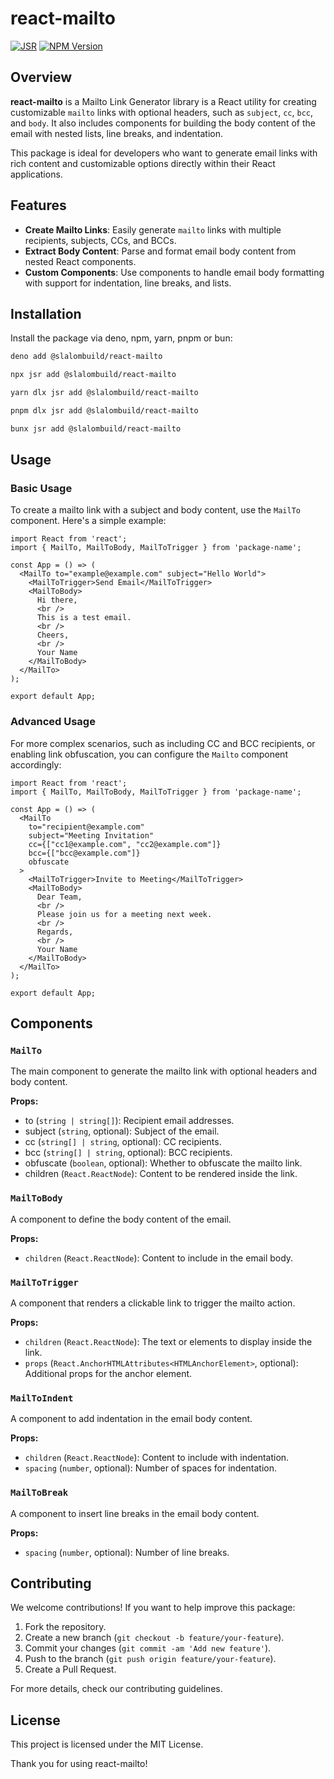 # react-mailto

[![JSR](https://jsr.io/badges/@slalombuild/react-mailto)](https://jsr.io/@slalombuild/react-mailto)
[![NPM Version](https://img.shields.io/npm/v/@slalombuild/react-mailto)](https://www.npmjs.com/package/@slalombuild/react-mailto)

## Overview

**react-mailto** is a Mailto Link Generator library is a React utility for creating customizable `mailto` links with optional headers, such as `subject`, `cc`, `bcc`, and `body`. It also includes components for building the body content of the email with nested lists, line breaks, and indentation.

This package is ideal for developers who want to generate email links with rich content and customizable options directly within their React applications.

## Features

- **Create Mailto Links**: Easily generate `mailto` links with multiple recipients, subjects, CCs, and BCCs.
- **Extract Body Content**: Parse and format email body content from nested React components.
- **Custom Components**: Use components to handle email body formatting with support for indentation, line breaks, and lists.

## Installation

Install the package via deno, npm, yarn, pnpm or bun:

```sh
deno add @slalombuild/react-mailto

npx jsr add @slalombuild/react-mailto

yarn dlx jsr add @slalombuild/react-mailto

pnpm dlx jsr add @slalombuild/react-mailto

bunx jsr add @slalombuild/react-mailto
```

## Usage

### Basic Usage

To create a mailto link with a subject and body content, use the `MailTo` component. Here's a simple example:

```tsx
import React from 'react';
import { MailTo, MailToBody, MailToTrigger } from 'package-name';

const App = () => (
  <MailTo to="example@example.com" subject="Hello World">
    <MailToTrigger>Send Email</MailToTrigger>
    <MailToBody>
      Hi there,
      <br />
      This is a test email.
      <br />
      Cheers,
      <br />
      Your Name
    </MailToBody>
  </MailTo>
);

export default App;
```

### Advanced Usage

For more complex scenarios, such as including CC and BCC recipients, or enabling link obfuscation, you can configure the `Mailto` component accordingly:

```tsx
import React from 'react';
import { MailTo, MailToBody, MailToTrigger } from 'package-name';

const App = () => (
  <MailTo
    to="recipient@example.com"
    subject="Meeting Invitation"
    cc={["cc1@example.com", "cc2@example.com"]}
    bcc={["bcc@example.com"]}
    obfuscate
  >
    <MailToTrigger>Invite to Meeting</MailToTrigger>
    <MailToBody>
      Dear Team,
      <br />
      Please join us for a meeting next week.
      <br />
      Regards,
      <br />
      Your Name
    </MailToBody>
  </MailTo>
);

export default App;
```

## Components

### `MailTo`

The main component to generate the mailto link with optional headers and body content.

**Props:**

- to (`string | string[]`): Recipient email addresses.
- subject (`string`, optional): Subject of the email.
- cc (`string[] | string`, optional): CC recipients.
- bcc (`string[] | string`, optional): BCC recipients.
- obfuscate (`boolean`, optional): Whether to obfuscate the mailto link.
- children (`React.ReactNode`): Content to be rendered inside the link.

### `MailToBody`

A component to define the body content of the email.

**Props:**

- `children` (`React.ReactNode`): Content to include in the email body.

### `MailToTrigger`

A component that renders a clickable link to trigger the mailto action.

**Props:**

- `children` (`React.ReactNode`): The text or elements to display inside the link.
- `props` (`React.AnchorHTMLAttributes<HTMLAnchorElement>`, optional): Additional props for the anchor element.

### `MailToIndent`

A component to add indentation in the email body content.

**Props:**

- `children` (`React.ReactNode`): Content to include with indentation.
- `spacing` (`number`, optional): Number of spaces for indentation.

### `MailToBreak`

A component to insert line breaks in the email body content.

**Props:**

- `spacing` (`number`, optional): Number of line breaks.

## Contributing

We welcome contributions! If you want to help improve this package:

1. Fork the repository.
2. Create a new branch (`git checkout -b feature/your-feature`).
3. Commit your changes (`git commit -am 'Add new feature'`).
4. Push to the branch (`git push origin feature/your-feature`).
5. Create a Pull Request.

For more details, check our contributing guidelines.

## License

This project is licensed under the MIT License.

Thank you for using react-mailto!
